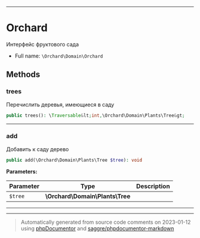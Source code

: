 ***

# Orchard

Интерфейс фруктового сада



* Full name: `\Orchard\Domain\Orchard`



## Methods


### trees

Перечислить деревья, имеющиеся в саду

```php
public trees(): \Traversable&lt;int,\Orchard\Domain\Plants\Tree&gt;
```











***

### add

Добавить к саду дерево

```php
public add(\Orchard\Domain\Plants\Tree $tree): void
```








**Parameters:**

| Parameter | Type | Description |
|-----------|------|-------------|
| `$tree` | **\Orchard\Domain\Plants\Tree** |  |




***


***
> Automatically generated from source code comments on 2023-01-12 using [phpDocumentor](http://www.phpdoc.org/) and [saggre/phpdocumentor-markdown](https://github.com/Saggre/phpDocumentor-markdown)
